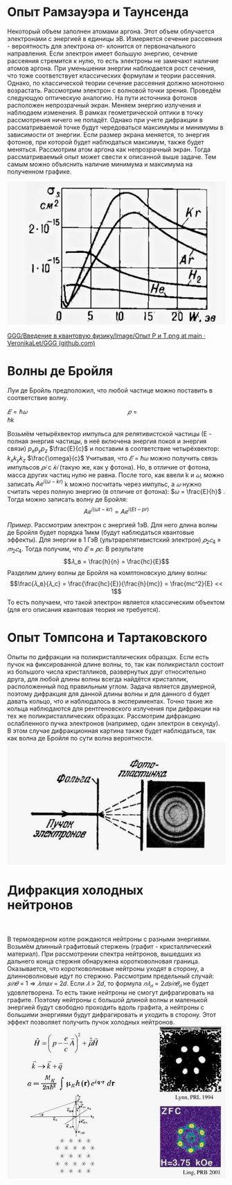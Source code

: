# **Опыт Рамзауэра и Таунсенда**
Некоторый объем заполнен атомами аргона. Этот объем облучается электронами с энергией в единицы эВ. Измеряется сечение рассеяния - вероятность для электрона от- клонится от первоначального направления.
Если электрон имеет большую энергию, сечение рассеяния стремится к нулю, то есть электроны не замечают наличие атомов аргона. При уменьшении энергии наблюдается рост сечения, что тоже соответствует классических формулам и теории рассеяния. Однако, по классической теории сечение рассеяния должно монотонно возрастать.
Рассмотрим электрон с волновой точки зрения. Проведём следующую оптическую аналогию. На пути источника фотонов расположен непрозрачный экран. Меняем энергию излучения и наблюдаем изменения. В рамках геометрической оптики в точку рассмотрения ничего не попадёт. Однако при учете дифракции в рассматриваемой точке будут чередоваться максимумы и минимумы в зависимости от энергии. Если размер экрана меняется, то энергия фотонов, при которой будет наблюдаться максимум, также будет меняться.
Рассмотрим атом аргона как непрозрачный экран. Тогда рассматриваемый опыт может свести к описанной выше задаче. Тем самым можно объяснить наличие минимума и максимума на полученном графике.

![](Диффракция%20нейтронов.png)


[GGG/Введение в квантовую физику/Image/Опыт Р и Т.png at main · VeronikaLet/GGG (github.com)](https://github.com/VeronikaLet/GGG/blob/main/%D0%92%D0%B2%D0%B5%D0%B4%D0%B5%D0%BD%D0%B8%D0%B5%20%D0%B2%20%D0%BA%D0%B2%D0%B0%D0%BD%D1%82%D0%BE%D0%B2%D1%83%D1%8E%20%D1%84%D0%B8%D0%B7%D0%B8%D0%BA%D1%83/Image/%D0%9E%D0%BF%D1%8B%D1%82%20%D0%A0%20%D0%B8%20%D0%A2.png)

# **Волны де Бройля**
Луи де Бройль предположил, что любой частице можно поставить в соответствие волну.

$𝐸 = ℏ𝜔$                                                           
$𝑝 = ℏk$                                                              

Возьмём четырёхвектор импульса для релятивистской частицы (Е - полная энергия частицы, в неё включена энергия покоя и энергия связи) $p_x p_y p_z$  $\frac{E}{c}$
и поставим в соответствие четырёхвектор: $k_x k_y k_z$ $\frac{\omega}{c}$
Учитывая, что _𝐸_ = ℏ𝜔 можно получить связь импульсов _𝑝𝑖_ с _𝑘𝑖_ (такую же, как у фотона). Но, в отличие от фотона, масса других частиц нулю не равна.
После того, как ввели k и _𝜔_, можно записать $Ae^{i(\omega - kr)}$
k можно посчитать через импульс, а _𝜔_ нужно считать через полную энергию (в отличие от фотона): $𝜔 = \frac{E}{h}$ .
Тогда можно записать волну де Бройля: $$Ae^{i(\omega t - kr)} = Ae^{i(Et - pr)}$$

_Пример_. Рассмотрим электрон с энергией 1эВ. Для него длина волны де Бройля будет порядка 1мкм (будут наблюдаться квантовые эффекты). Для энергии в 1 ГэВ (ультрарелятивистский электрон) $𝑝_2 𝑐_4$ » $𝑚_2 𝑐_4$. Тогда получим, что
_𝐸_ ≈ _𝑝𝑐_. В результате $$𝜆_в = \frac{h}{n} = \frac{hc}{E}$$
Разделим длину волны де Бройля на комптоновскую длину волны: 
$$\frac{𝜆_в}{𝜆_c} = \frac{\frac{hc}{E}}{\frac{h}{mc}} = \frac{mc^2}{E} << 1$$
То есть получаем, что такой электрон является классическим объектом (для его описания квантовая теория не требуется).

# **Опыт Томпсона и Тартаковского**
Опыты по дифракции на поликристаллических образцах.
Если есть пучок на фиксированной длине волны, то, так как поликристалл состоит из большого числа кристалликов, развернутых друг относительно друга, для любой длины волны всегда найдётся кристаллик, расположенный под правильным углом. Задача является двумерной, поэтому дифракция для данной длины волны и для данного d будет давать кольцо, что и наблюдалось в экспериментах.
Точно такие же кольца наблюдаются для рентгеновского излучения при дифракции на тех же поликристаллических образцах.
Рассмотрим дифракцию ослабленного пучка электронов (например, один электрон в секунду). В этом случае дифракционная картина также будет наблюдаться, так как волна де Бройля по сути волна вероятности.
![](тт.png)
# **Дифракция холодных нейтронов**                                                                             

В термоядерном котле рождаются нейтроны с разными энергиями. Возьмём длинный графитовый стержень (графит - кристаллический материал). При рассмотрении спектра нейтронов, вышедших из дальнего конца стержня обнаружена коротковолновая граница. Оказывается, что коротковолновые нейтроны уходят в сторону, а длинноволновые идут по стержню.
Рассмотрим предельный случай: _𝑠𝑖𝑛𝜃_ = 1 ⇒ _𝜆𝑚𝑎𝑥_ = 2𝑑. Если _𝜆 >_ 2𝑑, то формула
$𝑛𝜆_𝑛 = 2𝑑𝑠𝑖𝑛𝜃_𝑛$ не будет удовлетворена. То есть такие нейтроны не смогут дифрагировать на графите. Поэтому нейтроны с большой длиной волны и маленькой энергией будут свободно проходить вдоль графита, а нейтроны с большими энергиями будут дифрагировать и уходить в сторону. Этот эффект позволяет получить пучок холодных нейтронов.
![](Строение%20атома.png)

